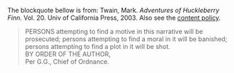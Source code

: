 The blockquote bellow is from: Twain, Mark. _Adventures of Huckleberry
Finn_. Vol. 20. Univ of California Press, 2003. Also see the [content
policy](/posts/ab-initio/).

> PERSONS attempting to find a motive in this narrative will be
> prosecuted; persons attempting to find a moral in it will be
> banished; persons attempting to find a plot in it will be shot.  
> BY ORDER OF THE AUTHOR,  
> Per G.G., Chief of Ordnance.
